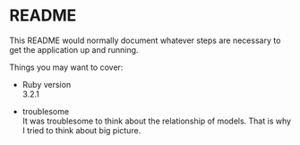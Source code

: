 # README

This README would normally document whatever steps are necessary to get the
application up and running.

Things you may want to cover:

* Ruby version  
3.2.1

* troublesome  
  It was troublesome to think about the relationship of models. That is why I tried to think about big picture.
  
